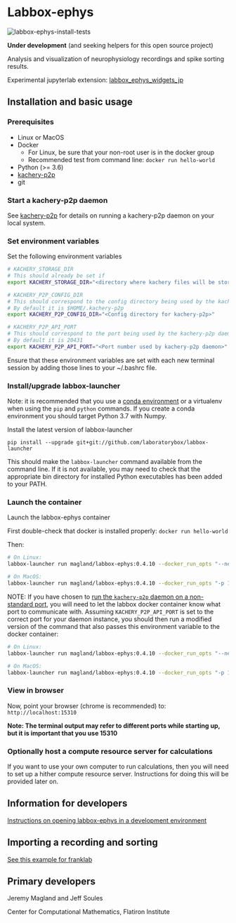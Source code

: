 # Labbox-ephys

![labbox-ephys-install-tests](https://github.com/laboratorybox/labbox-ephys/workflows/labbox-ephys-install-tests/badge.svg?branch=master)

**Under development** (and seeking helpers for this open source project)

Analysis and visualization of neurophysiology recordings and spike sorting results.

Experimental jupyterlab extension: [labbox_ephys_widgets_jp](doc/labbox_ephys_widgets_jp.md)

## Installation and basic usage

### Prerequisites

* Linux or MacOS
* Docker
    - For Linux, be sure that your non-root user is in the docker group
    - Recommended test from command line: `docker run hello-world`
* Python (>= 3.6)
* [kachery-p2p](https://github.com/flatironinstitute/kachery-p2p)
* git

### Start a kachery-p2p daemon

See [kachery-p2p](https://github.com/flatironinstitute/kachery-p2p) for details on running a kachery-p2p daemon on your local system.

### Set environment variables

Set the following environment variables

```bash
# KACHERY_STORAGE_DIR
# This should already be set if 
export KACHERY_STORAGE_DIR="<directory where kachery files will be stored>"

# KACHERY_P2P_CONFIG_DIR
# This should correspond to the config directory being used by the kachery-p2p daemon
# By default it is $HOME/.kachery-p2p
export KACHERY_P2P_CONFIG_DIR="<Config directory for kachery-p2p>"

# KACHERY_P2P_API_PORT
# This should correspond to the port being used by the kachery-p2p daemon
# By default it is 20431
export KACHERY_P2P_API_PORT="<Port number used by kachery-p2p daemon>"
```

Ensure that these environment variables are set with each new terminal session by adding those lines to your ~/.bashrc file.

### Install/upgrade labbox-launcher

Note: it is recommended that you use a [conda environment](https://docs.conda.io/projects/conda/en/latest/user-guide/tasks/manage-environments.html) or a virtualenv when using the `pip` and `python` commands. If you create a conda environment you should target Python 3.7 with Numpy.

Install the latest version of labbox-launcher

```
pip install --upgrade git+git://github.com/laboratorybox/labbox-launcher
```

This should make the `labbox-launcher` command available from the command line. If it is not available, you may need to check that the appropriate bin directory for installed Python executables has been added to your PATH.

### Launch the container

Launch the labbox-ephys container

First double-check that docker is installed properly: `docker run hello-world`

Then:

```bash
# On Linux:
labbox-launcher run magland/labbox-ephys:0.4.10 --docker_run_opts "--net host" --kachery $KACHERY_STORAGE_DIR

# On MacOS:
labbox-launcher run magland/labbox-ephys:0.4.10 --docker_run_opts "-p 15310:15310 -p 15308:15308" --kachery $KACHERY_STORAGE_DIR
```

NOTE: If you have chosen to [run the `kachery-p2p` daemon on a non-standard
port](https://github.com/flatironinstitute/kachery-p2p/blob/main/doc/setup_and_installation.md#advanced-configuration), you will need to let the
labbox docker container know what port to communicate with.
Assuming `KACHERY_P2P_API_PORT` is set to the correct port for your daemon instance, you should then run a modified
version of the command that also passes this environment variable to the docker container:

```bash
# On Linux:
labbox-launcher run magland/labbox-ephys:0.4.10 --docker_run_opts "--net host -e KACHERY_P2P_API_PORT=$KACHERY_P2P_API_PORT" --kachery $KACHERY_STORAGE_DIR

# On MacOS:
labbox-launcher run magland/labbox-ephys:0.4.10 --docker_run_opts "-p 15310:15310 -p 15308:15308 -e KACHERY_P2P_API_PORT=$KACHERY_P2P_API_PORT" --kachery $KACHERY_STORAGE_DIR
```

### View in browser

Now, point your browser (chrome is recommended) to: `http://localhost:15310`

**Note: The terminal output may refer to different ports while starting up, but it is important that you use 15310**

### Optionally host a compute resource server for calculations

If you want to use your own computer to run calculations, then you will need to set up a hither compute resource server. Instructions for doing this will be provided later on.

## Information for developers

[Instructions on opening labbox-ephys in a development environment](doc/development-environment.md)

## Importing a recording and sorting

[See this example for franklab](https://gist.github.com/magland/e01d114cd8e54029dfc7402cf50ce0cf)

## Primary developers

Jeremy Magland and Jeff Soules

Center for Computational Mathematics, Flatiron Institute
